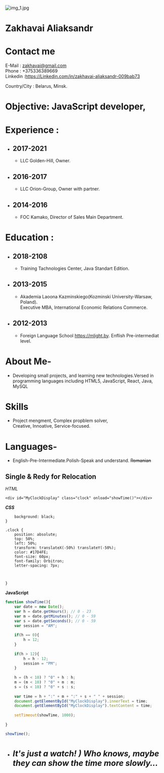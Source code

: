 ![img_1.jpg](https://github.com/JMSBRN/rsschool-cv/blob/gh-pages/images/img_1.jpg)
# Zakhavai Aliaksandr

# Contact me

E-Mail : zakhavai@gmail.com  
Phone : +375336389669  
Linkedin :https://Linkedin.com/in/zakhavai-aliaksandr-009bab73

Country/City : Belarus, Minsk.  

# Objective: JavaScript developer, 



 # Experience :   

* ## 2017-2021  
    * LLC Golden-Hill, Owner.  
* ## 2016-2017  
    * LLC Orion-Group, Owner with partner. 

* ## 2014-2016
    * FOC Kamako, Director of Sales Main Department.

# Education :

* ## 2018-2108  
  * Training Tachnologies Center, Java Standart Edition.
* ## 2013-2015  
  *  Akademia Laoona Kazminskiego(Kozminski University-Warsaw, Poland).  
  Executive MBA, International Economic Relations Commerce.  
* ## 2012-2013  
  * Foreign Language School https://mlight.by. 
  Enflish Pre-intermediat level.


# About Me-  
 *  Developing small projects, and learning new technologies.Versed in programming languages including HTML5, JavaScript, React, Java, MySQL  
 # Skills  

 * Project mengment, Complex propblem solver,  
 Creative, Innoative, Service-focused.   

 # Languages-
 * English-Pre-Intermediate.Polish-Speak and understand. ~~Romanian~~

 > 

 ## Single & Redy for __Relocation__     
   



  
_HTML_

``` 
<div id="MyClockDisplay" class="clock" onload="showTime()"></div> 
 ```
 ***CSS***
``` body {
    background: black;
}

.clock {
    position: absolute;
    top: 50%;
    left: 50%;
    transform: translateX(-50%) translateY(-50%);
    color: #17D4FE;
    font-size: 60px;
    font-family: Orbitron;
    letter-spacing: 7px;
   


}

```
**JavaScript**
```JavaScript
function showTime(){
    var date = new Date();
    var h = date.getHours(); // 0 - 23
    var m = date.getMinutes(); // 0 - 59
    var s = date.getSeconds(); // 0 - 59
    var session = "AM";
    
    if(h == 0){
        h = 12;
    }
    
    if(h > 12){
        h = h - 12;
        session = "PM";
    }
    
    h = (h < 10) ? "0" + h : h;
    m = (m < 10) ? "0" + m : m;
    s = (s < 10) ? "0" + s : s;
    
    var time = h + ":" + m + ":" + s + " " + session;
    document.getElementById("MyClockDisplay").innerText = time;
    document.getElementById("MyClockDisplay").textContent = time;
    
    setTimeout(showTime, 1000);
    
}

showTime();   
 ```



* # <i style="font-size: 25px" class="a1">It's just a watch! ) Who knows, maybe they can show the time more slowly...</i>
